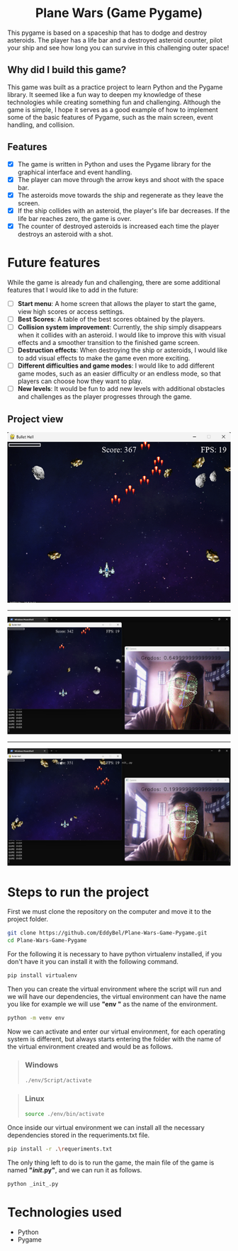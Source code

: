 <h1 align="center">Plane Wars (Game Pygame)</h1>

This pygame is based on a spaceship that has to dodge and destroy asteroids. The player has a life bar and a destroyed asteroid counter, pilot your ship and see how long you can survive in this challenging outer space!

## Why did I build this game?

This game was built as a practice project to learn Python and the Pygame library. It seemed like a fun way to deepen my knowledge of these technologies while creating something fun and challenging. Although the game is simple, I hope it serves as a good example of how to implement some of the basic features of Pygame, such as the main screen, event handling, and collision.


## Features

- [x] The game is written in Python and uses the Pygame library for the graphical interface and event handling.
- [x] The player can move through the arrow keys and shoot with the space bar.
- [x] The asteroids move towards the ship and regenerate as they leave the screen.
- [x] If the ship collides with an asteroid, the player's life bar decreases. If the life bar reaches zero, the game is over.
- [x] The counter of destroyed asteroids is increased each time the player destroys an asteroid with a shot.

# Future features

While the game is already fun and challenging, there are some additional features that I would like to add in the future:

- [ ] **Start menu**: A home screen that allows the player to start the game, view high scores or access settings.
- [ ] **Best Scores**: A table of the best scores obtained by the players.
- [ ] **Collision system improvement**: Currently, the ship simply disappears when it collides with an asteroid. I would like to improve this with visual effects and a smoother transition to the finished game screen.
- [ ] **Destruction effects**: When destroying the ship or asteroids, I would like to add visual effects to make the game even more exciting.
- [ ] **Different difficulties and game modes**: I would like to add different game modes, such as an easier difficulty or an endless mode, so that players can choose how they want to play.
- [ ] **New levels**: It would be fun to add new levels with additional obstacles and challenges as the player progresses through the game.

## Project view

![Capture](./assets/docs/capture%20(8).png)

---

![Capture](./assets/docs/capture%20(6).png)

---

![Capture](./assets/docs/capture%20(7).png)


# Steps to run the project

First we must clone the repository on the computer and move it to the project folder.
```sh
git clone https://github.com/EddyBel/Plane-Wars-Game-Pygame.git
cd Plane-Wars-Game-Pygame
```

For the following it is necessary to have python virtualenv installed, if you don't have it you can install it with the following command.
```sh
pip install virtualenv
```

Then you can create the virtual environment where the script will run and we will have our dependencies, the virtual environment can have the name you like for example we will use **"env "** as the name of the environment.
```sh
python -m venv env
```

Now we can activate and enter our virtual environment, for each operating system is different, but always starts entering the folder with the name of the virtual environment created and would be as follows.

> ### Windows
>
> ```sh
> ./env/Script/activate
> ```

> ### Linux
>
> ```sh
> source ./env/bin/activate
> ```

Once inside our virtual environment we can install all the necessary dependencies stored in the requeriments.txt file.

```sh
pip install -r .\requeriments.txt
```

The only thing left to do is to run the game, the main file of the game is named __"_init_.py"__, and we can run it as follows.

```sh
python _init_.py
```

# Technologies used

- Python
- Pygame
